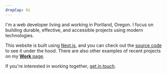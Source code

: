 ```yaml
---
dropCap: Hi
---
```


I'm a web developer living and working in Portland, Oregon. I focus on building durable, effective, and accessible projects using modern technologies.

This website is built using [Next.js](https://nextjs.org/), and you can check out the [source code](https://github.com/MrSpecific/will-christenson) to see it under the hood. There are also other examples of recent projects on my [**Work** page](/work).

If you're interested in working together, [get in touch](/contact).
